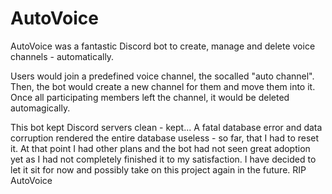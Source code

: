 # AutoVoice
AutoVoice was a fantastic Discord bot to create, manage and delete voice channels - automatically.

Users would join a predefined voice channel, the socalled "auto channel". Then, the bot would create a new channel for them and move them into it. Once all participating members left the channel, it would be deleted automagically.

This bot kept Discord servers clean - kept... A fatal database error and data corruption rendered the entire database useless - so far, that I had to reset it. At that point I had other plans and the bot had not seen great adoption yet as I had not completely finished it to my satisfaction. I have decided to let it sit for now and possibly take on this project again in the future. RIP AutoVoice
